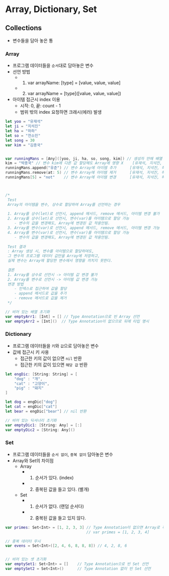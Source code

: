 # Array, Dictionary, Set
## Collections
- 변수들을 담아 놓은 통      
 
### Array

- 프로그램 데이터들을 `순서`대로 담아놓은 변수      
- 선언 방법      
    - 1. var arrayName: [type] = [value, value, value]      
    - 2. var arrayName = [type]([value, value, value])      
- 아이템 접근시 index 이용     
    - 시작: 0, 끝: count - 1     
    - 범위 밖의 index 요청하면 크래시(에러) 발생      

```swift
let yoo = "유재석"
let ji = "지석진"
let ha = "하하"
let so = "전소민"
let song = 30
var kim = "김종국"


var runningMans = [Any]([yoo, ji, ha, so, song, kim]) // 생성자 안에 배열 데이터로 초기화하여도됨.
kim = "박종국" // 변수 kim에 다른 값 할당해도 Array에 영향 X    [유재석, 지석진, 하하, 전소민, 30, 김종국]
runningMans.append("유준") // 변수 Array에 아이템 추가      [유재석, 지석진, 하하, 전소민, 30, 김종국, 유준]
runningMans.remove(at: 5) // 변수 Array에 아이템 제거      [유재석, 지석진, 하하, 전소민, 30, 유준]
runningMans[5] = "not"    // 변수 Array에 아이템 변경      [유재석, 지석진, 하하, 전소민, 30, not]



/*
 Test
 Array의 아이템을 변수, 상수로 할당하여 Array를 선언하는 경우
 
 1. Array를 상수(let)로 선언시, append 메서드, remove 메서드, 아이템 변경 불가
 2. Array를 상수(let)로 선언시, 변수(var)를 아이템으로 할당 가능
    - 변수의 값을 변경해도, Array에 변경된 값 적용안됨.
 3. Array를 변수(var)로 선언시, append 메서드, remove 메서드, 아이템 변경 가능
 4. Array를 변수(var)로 선언시, 변수(var)를 아이템으로 할당 가능
    - 변수의 값을 변경해도, Array에 변경된 값 적용안됨.
 
 Test 결과
 : Array 생성 시, 변수를 아이템으로 할당하여도,
 그 변수의 프로그램 데이터 값만을 Array에 저장하고,
 실제 변수는 Array에 할당한 변수에서 영향을 끼치지 못한다.
 
 결론
 1. Array를 상수로 선언시 -> 아이템 값 변경 불가
 2. Array를 변수로 선언시 -> 아이템 값 변경 가능
 변경 방법
    - 인덱스로 접근하여 값을 할당
    - append 메서드로 값을 추가
    - remove 메서드로 값을 제거
 */

// 비어 있는 배열 초기화
var emptyArr1: [Int] = [] // Type Annotation으로 빈 Array 선언
var emptyArr2 = [Int]()  // Type Annotation이 없으므로 뒤에 타입 명시
```


### Dictionary

- 프로그램 데이터들을 `키`와 `값`으로 담아놓은 변수     
- 값에 접근시 키 사용
    - 접근한 키의 값이 없으면 `nil` 반환
    - 접근한 키의 값이 있으면 `해당 값` 반환

```swift
let engDic: [String: String] = [
    "dog" : "개",
    "cat" : "고양이",
    "pig" : "돼지"
]

let dog = engDic["dog"]
let cat = engDic["cat"]
let bear = engDic["bear"] // nil 반환

// 비어 있는 딕셔너리 초기화
var emptyDic1: [String: Any] = [:]
var emptyDic2 = [String: Any]()
```

### Set

- 프로그램 데이터들을 `순서 없이`, `중복 없이` 담아놓은 변수      
- Array와 Set의 차이점
    - Array    
        - 1. 순서가 있다. (index)      
        - 2. 중복된 값을 들고 있다. (별개)     
    - Set     
        - 1. 순서가 없다. (랜덤 순서다)       
        - 2. 중복된 값을 들고 있지 않다.        

```swift
var primes: Set<Int> = [1, 2, 3, 3] // Type Annotation이 없으면 Array로 추론됨.
                                    // var primes = [1, 2, 3, 4]

// 중복 데이터 무시
var evens = Set<Int>([2, 4, 6, 8, 8, 8]) // 4, 2, 8, 6


// 비어 있는 셋 초기화
var emptySet1: Set<Int> = []    // Type Annotation으로 빈 Set 선언 
var emptySet2 = Set<Int>()      // Type Annotation 없이 빈 Set 선언
```
